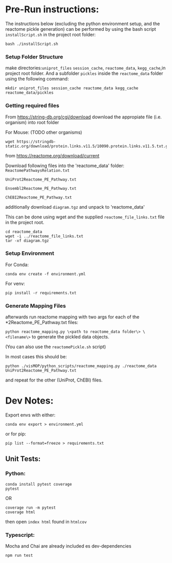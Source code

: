 # Pre-Run instructions:

The instructions below (excluding the python environment setup, and the reactome pickle generation) can be performed by using the bash script `installScript.sh` in the project root folder:
```
bash ./installScript.sh
```
### Setup Folder Structure
make directories:`uniprot_files` `session_cache`, `reactome_data`, `kegg_cache`,in project root folder. And a subfolder `pickles` inside the `reactome_data` folder using the following command:
```
mkdir uniprot_files session_cache reactome_data kegg_cache reactome_data/pickles
```

### Getting required files

From https://string-db.org/cgi/download download the appropiate file (i.e. organism) into root folder

For Mouse: (TODO other organisms)
```
wget https://stringdb-static.org/download/protein.links.v11.5/10090.protein.links.v11.5.txt.gz
```
from https://reactome.org/download/current

Download following files into the 'reactome_data' folder:
`ReactomePathwaysRelation.txt`

`UniProt2Reactome_PE_Pathway.txt`

`Ensembl2Reactome_PE_Pathway.txt`

`ChEBI2Reactome_PE_Pathway.txt`

additionally download `diagram.tgz` and unpack to 'reactome_data'


This can be done using wget and the supplied `reactome_file_links.txt` file in the project root.

```
cd reactome_data
wget -i ../reactome_file_links.txt
tar -xf diagram.tgz
```

### Setup Environment 

For Conda:
```
conda env create -f environment.yml
```

For venv:
```
pip install -r requirements.txt
```

### Generate Mapping Files

afterwards run reactome mapping with two args for each of the *2Reactome_PE_Pathway.txt files:

`python reactome_mapping.py \<path to reactome_data folder\> \<filename\>` to generate the pickled data objects.

(You can also use the `reactomePickle.sh` script)

In most cases this should be:
```
python ./visMOP/python_scripts/reactome_mapping.py ./reactome_data UniProt2Reactome_PE_Pathway.txt 
```
and repeat for the other (UniProt, ChEBI) files.

# Dev Notes:
Export envs with either:
```
conda env export > environment.yml
```

or for pip:

```
pip list --format=freeze > requirements.txt
```
## Unit Tests:
### Python:
```
conda install pytest coverage
pytest
```
OR
```
coverage run -m pytest
coverage html
```
then open `index html` found in `htmlcov`

### Typescript:
Mocha and Chai are already included es dev-dependencies
```
npm run test
```